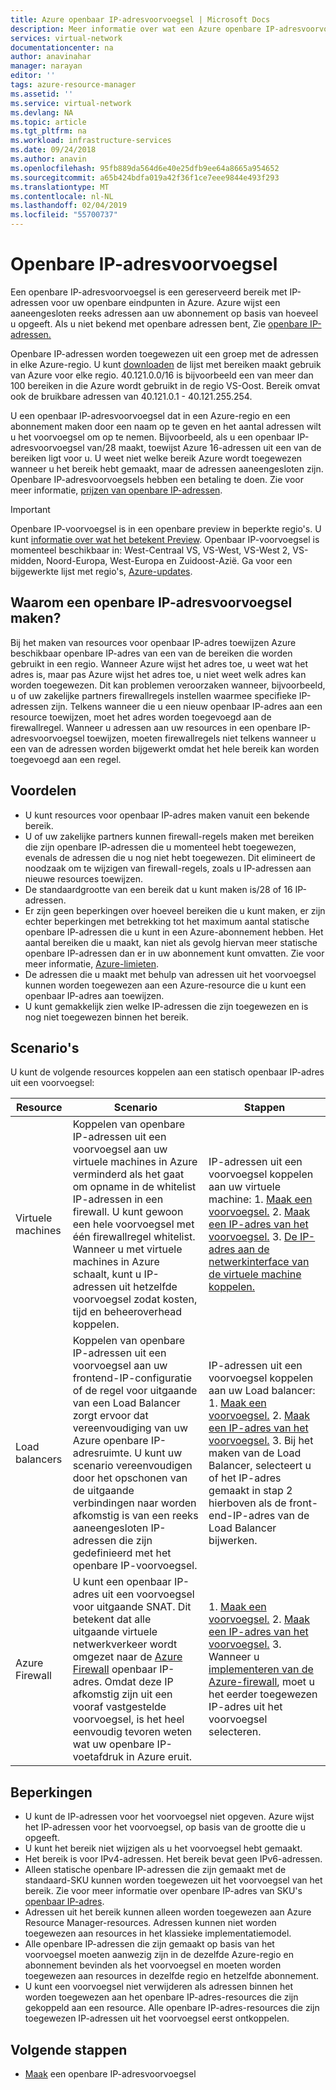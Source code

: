 ```yaml
---
title: Azure openbaar IP-adresvoorvoegsel | Microsoft Docs
description: Meer informatie over wat een Azure openbare IP-adresvoorvoegsel is en hoe kunt dat u voorspelbare openbare IP-adressen toewijzen aan uw resources.
services: virtual-network
documentationcenter: na
author: anavinahar
manager: narayan
editor: ''
tags: azure-resource-manager
ms.assetid: ''
ms.service: virtual-network
ms.devlang: NA
ms.topic: article
ms.tgt_pltfrm: na
ms.workload: infrastructure-services
ms.date: 09/24/2018
ms.author: anavin
ms.openlocfilehash: 95fb889da564d6e40e25dfb9ee64a8665a954652
ms.sourcegitcommit: a65b424bdfa019a42f36f1ce7eee9844e493f293
ms.translationtype: MT
ms.contentlocale: nl-NL
ms.lasthandoff: 02/04/2019
ms.locfileid: "55700737"
---
```

# <a name="public-ip-address-prefix"></a>Openbare IP-adresvoorvoegsel

Een openbare IP-adresvoorvoegsel is een gereserveerd bereik met IP-adressen voor uw openbare eindpunten in Azure. Azure wijst een aaneengesloten reeks adressen aan uw abonnement op basis van hoeveel u opgeeft. Als u niet bekend met openbare adressen bent, Zie [openbare IP-adressen.](virtual-network-ip-addresses-overview-arm.md#public-ip-addresses)

Openbare IP-adressen worden toegewezen uit een groep met de adressen in elke Azure-regio. U kunt [downloaden](https://www.microsoft.com/download/details.aspx?id=41653) de lijst met bereiken maakt gebruik van Azure voor elke regio. 40.121.0.0/16 is bijvoorbeeld een van meer dan 100 bereiken in die Azure wordt gebruikt in de regio VS-Oost. Bereik omvat ook de bruikbare adressen van 40.121.0.1 - 40.121.255.254.

U een openbaar IP-adresvoorvoegsel dat in een Azure-regio en een abonnement maken door een naam op te geven en het aantal adressen wilt u het voorvoegsel om op te nemen. Bijvoorbeeld, als u een openbaar IP-adresvoorvoegsel van/28 maakt, toewijst Azure 16-adressen uit een van de bereiken ligt voor u. U weet niet welke bereik Azure wordt toegewezen wanneer u het bereik hebt gemaakt, maar de adressen aaneengesloten zijn. Openbare IP-adresvoorvoegsels hebben een betaling te doen. Zie voor meer informatie, [prijzen van openbare IP-adressen](https://azure.microsoft.com/pricing/details/ip-addresses).

> [!IMPORTANT]
> Openbare IP-voorvoegsel is in een openbare preview in beperkte regio's. U kunt [informatie over wat het betekent Preview](https://azure.microsoft.com/support/legal/preview-supplemental-terms/). Openbaar IP-voorvoegsel is momenteel beschikbaar in: West-Centraal VS, VS-West, VS-West 2, VS-midden, Noord-Europa, West-Europa en Zuidoost-Azië. Ga voor een bijgewerkte lijst met regio's, [Azure-updates](https://azure.microsoft.com/updates/?product=virtual-network).

## <a name="why-create-a-public-ip-address-prefix"></a>Waarom een openbare IP-adresvoorvoegsel maken?

Bij het maken van resources voor openbaar IP-adres toewijzen Azure beschikbaar openbare IP-adres van een van de bereiken die worden gebruikt in een regio. Wanneer Azure wijst het adres toe, u weet wat het adres is, maar pas Azure wijst het adres toe, u niet weet welk adres kan worden toegewezen. Dit kan problemen veroorzaken wanneer, bijvoorbeeld, u of uw zakelijke partners firewallregels instellen waarmee specifieke IP-adressen zijn. Telkens wanneer die u een nieuw openbaar IP-adres aan een resource toewijzen, moet het adres worden toegevoegd aan de firewallregel. Wanneer u adressen aan uw resources in een openbare IP-adresvoorvoegsel toewijzen, moeten firewallregels niet telkens wanneer u een van de adressen worden bijgewerkt omdat het hele bereik kan worden toegevoegd aan een regel.

## <a name="benefits"></a>Voordelen

- U kunt resources voor openbaar IP-adres maken vanuit een bekende bereik.
- U of uw zakelijke partners kunnen firewall-regels maken met bereiken die zijn openbare IP-adressen die u momenteel hebt toegewezen, evenals de adressen die u nog niet hebt toegewezen. Dit elimineert de noodzaak om te wijzigen van firewall-regels, zoals u IP-adressen aan nieuwe resources toewijzen.
- De standaardgrootte van een bereik dat u kunt maken is/28 of 16 IP-adressen.
- Er zijn geen beperkingen over hoeveel bereiken die u kunt maken, er zijn echter beperkingen met betrekking tot het maximum aantal statische openbare IP-adressen die u kunt in een Azure-abonnement hebben. Het aantal bereiken die u maakt, kan niet als gevolg hiervan meer statische openbare IP-adressen dan er in uw abonnement kunt omvatten. Zie voor meer informatie, [Azure-limieten](../azure-subscription-service-limits.md?toc=%2fazure%2fvirtual-network%2ftoc.json#azure-resource-manager-virtual-networking-limits).
- De adressen die u maakt met behulp van adressen uit het voorvoegsel kunnen worden toegewezen aan een Azure-resource die u kunt een openbaar IP-adres aan toewijzen.
- U kunt gemakkelijk zien welke IP-adressen die zijn toegewezen en is nog niet toegewezen binnen het bereik.

## <a name="scenarios"></a>Scenario's
U kunt de volgende resources koppelen aan een statisch openbaar IP-adres uit een voorvoegsel:

|Resource|Scenario|Stappen|
|---|---|---|
|Virtuele machines| Koppelen van openbare IP-adressen uit een voorvoegsel aan uw virtuele machines in Azure verminderd als het gaat om opname in de whitelist IP-adressen in een firewall. U kunt gewoon een hele voorvoegsel met één firewallregel whitelist. Wanneer u met virtuele machines in Azure schaalt, kunt u IP-adressen uit hetzelfde voorvoegsel zodat kosten, tijd en beheeroverhead koppelen.| IP-adressen uit een voorvoegsel koppelen aan uw virtuele machine: 1. [Maak een voorvoegsel.](manage-public-ip-address-prefix.md) 2. [Maak een IP-adres van het voorvoegsel.](manage-public-ip-address-prefix.md) 3. [De IP-adres aan de netwerkinterface van de virtuele machine koppelen.](virtual-network-network-interface-addresses.md#add-ip-addresses)
| Load balancers | Koppelen van openbare IP-adressen uit een voorvoegsel aan uw frontend-IP-configuratie of de regel voor uitgaande van een Load Balancer zorgt ervoor dat vereenvoudiging van uw Azure openbare IP-adresruimte. U kunt uw scenario vereenvoudigen door het opschonen van de uitgaande verbindingen naar worden afkomstig is van een reeks aaneengesloten IP-adressen die zijn gedefinieerd met het openbare IP-voorvoegsel. | IP-adressen uit een voorvoegsel koppelen aan uw Load balancer: 1. [Maak een voorvoegsel.](manage-public-ip-address-prefix.md) 2. [Maak een IP-adres van het voorvoegsel.](manage-public-ip-address-prefix.md) 3. Bij het maken van de Load Balancer, selecteert u of het IP-adres gemaakt in stap 2 hierboven als de front-end-IP-adres van de Load Balancer bijwerken. |
| Azure Firewall | U kunt een openbaar IP-adres uit een voorvoegsel voor uitgaande SNAT. Dit betekent dat alle uitgaande virtuele netwerkverkeer wordt omgezet naar de [Azure Firewall](../firewall/overview.md?toc=%2fazure%2fvirtual-network%2ftoc.json) openbaar IP-adres. Omdat deze IP afkomstig zijn uit een vooraf vastgestelde voorvoegsel, is het heel eenvoudig tevoren weten wat uw openbare IP-voetafdruk in Azure eruit. | 1. [Maak een voorvoegsel.](manage-public-ip-address-prefix.md) 2. [Maak een IP-adres van het voorvoegsel.](manage-public-ip-address-prefix.md) 3. Wanneer u [implementeren van de Azure-firewall](../firewall/tutorial-firewall-deploy-portal.md?toc=%2fazure%2fvirtual-network%2ftoc.json#deploy-the-firewall), moet u het eerder toegewezen IP-adres uit het voorvoegsel selecteren.|

## <a name="constraints"></a>Beperkingen

- U kunt de IP-adressen voor het voorvoegsel niet opgeven. Azure wijst het IP-adressen voor het voorvoegsel, op basis van de grootte die u opgeeft.
- U kunt het bereik niet wijzigen als u het voorvoegsel hebt gemaakt.
- Het bereik is voor IPv4-adressen. Het bereik bevat geen IPv6-adressen.
- Alleen statische openbare IP-adressen die zijn gemaakt met de standaard-SKU kunnen worden toegewezen uit het voorvoegsel van het bereik. Zie voor meer informatie over openbare IP-adres van SKU's [openbaar IP-adres](virtual-network-ip-addresses-overview-arm.md#public-ip-addresses).
- Adressen uit het bereik kunnen alleen worden toegewezen aan Azure Resource Manager-resources. Adressen kunnen niet worden toegewezen aan resources in het klassieke implementatiemodel.
- Alle openbare IP-adressen die zijn gemaakt op basis van het voorvoegsel moeten aanwezig zijn in de dezelfde Azure-regio en abonnement bevinden als het voorvoegsel en moeten worden toegewezen aan resources in dezelfde regio en hetzelfde abonnement.
- U kunt een voorvoegsel niet verwijderen als adressen binnen het worden toegewezen aan het openbare IP-adres-resources die zijn gekoppeld aan een resource. Alle openbare IP-adres-resources die zijn toegewezen IP-adressen uit het voorvoegsel eerst ontkoppelen.


## <a name="next-steps"></a>Volgende stappen

- [Maak](manage-public-ip-address-prefix.md) een openbare IP-adresvoorvoegsel
